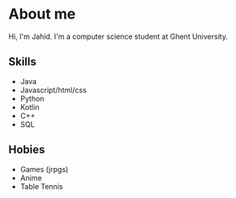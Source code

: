 # About me
Hi, I'm Jahid. I'm a computer science student at Ghent University.

## Skills
- Java
- Javascript/html/css
- Python
- Kotlin
- C++
- SQL

## Hobies
- Games (jrpgs)
- Anime
- Table Tennis

<!---
jchetti/jchetti is a ✨ special ✨ repository because its `README.md` (this file) appears on your GitHub profile.
You can click the Preview link to take a look at your changes.
--->
